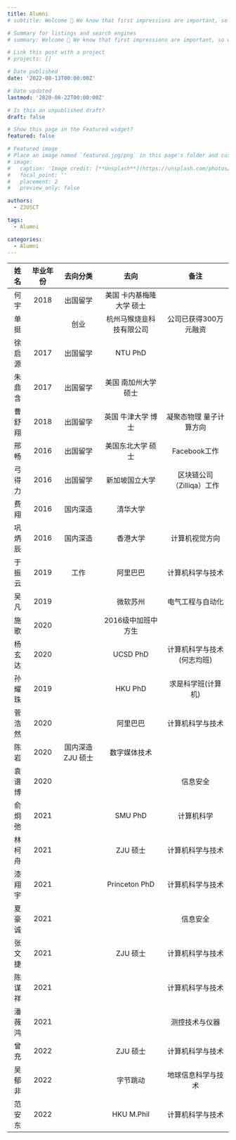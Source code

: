 ```yaml
---
title: Alumni
# subtitle: Welcome 👋 We know that first impressions are important, so we've populated your new site with some initial content to help you get familiar with everything in no time.

# Summary for listings and search engines
# summary: Welcome 👋 We know that first impressions are important, so we've populated your new site with some initial content to help you get familiar with everything in no time.

# Link this post with a project
# projects: []

# Date published
date: '2022-08-13T00:00:00Z'

# Date updated
lastmod: '2020-08-22T00:00:00Z'

# Is this an unpublished draft?
draft: false

# Show this page in the Featured widget?
featured: false

# Featured image
# Place an image named `featured.jpg/png` in this page's folder and customize its options here.
# image:
#   caption: 'Image credit: [**Unsplash**](https://unsplash.com/photos/CpkOjOcXdUY)'
#   focal_point: ''
#   placement: 2
#   preview_only: false

authors:
  - ZJUSCT

tags:
  - Alumni

categories:
  - Alumni
---
```


|  姓名  | 毕业年份 | 去向分类 |             去向              |                备注                 |
| :----: | :------: | :------: | :---------------------------: | :---------------------------------: |
|  何宇  |   2018   | 出国留学 | 美国   卡内基梅隆大学    硕士 |                                     |
|  单挺  |          |   创业   |   杭州马猴烧韭科技有限公司    |        公司已获得300万元融资        |
| 徐启源 |   2017   | 出国留学 |        NTU PhD        |                                     |
| 朱鼎含 |   2017   | 出国留学 |    美国   南加州大学 硕士     |                                     |
| 曹舒翔 |   2018   | 出国留学 |     英国   牛津大学 博士      |   凝聚态物理 量子计算方向    |
|  邢畅  |   2016   | 出国留学 |      美国东北大学   硕士      |         Facebook工作          |
| 弓得力 |   2016   | 出国留学 |        新加坡国立大学         | 区块链公司（Zilliqa）工作 |
|  费翔  |   2016   | 国内深造 |           清华大学          |                                     |
| 巩炳辰 |   2016   | 国内深造 |           香港大学            |         计算机视觉方向          |
| 于振云 |   2019   |   工作       |     阿里巴巴              |    计算机科学与技术 |
|  吴凡  |   2019   |          |        微软苏州                  |       电气工程与自动化       |
|  施歌  |   2020   |          |      2016级中加班中方生       |                                     |
| 杨玄达 |   2020   |          |             UCSD PhD        |   计算机科学与技术(何志均班)         |
| 孙耀珠 |   2019   |          |             HKU PhD              |        求是科学班(计算机)       |
| 菅浩然 |   2020   |          |             阿里巴巴         |        计算机科学与技术            |
|  陈岩  |   2020   |  国内深造          ZJU 硕士              |          数字媒体技术             |
| 袁谱博 |   2020   |          |                               |         信息安全                |
| 俞炯弛 |   2021   |          |      SMU PhD               |      计算机科学       |
| 林柯舟 |   2021   |          |         ZJU 硕士                      |        计算机科学与技术     |
| 漆翔宇 |   2021   |          |         Princeton PhD     |        计算机科学与技术          |
| 夏豪诚 |   2021   |          |                               |       信息安全         |
| 张文捷 |   2021   |          |       ZJU 硕士          |        计算机科学与技术          |
| 陈谋祥 |   2021   |          |                               |        计算机科学与技术          |
| 潘薇鸿 |   2021   |          |                               |        测控技术与仪器      |
| 曾充 |   2022   |          |        ZJU 硕士                       |        计算机科学与技术     |
| 吴郁非 |   2022   |          |      字节跳动                         |        地球信息科学与技术     |
| 范安东 |   2022   |          |      HKU M.Phil            |        计算机科学与技术      |
